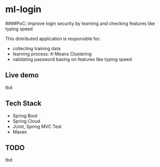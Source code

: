 # ml-login
####PoC: improve login security by learning and checking features like typing speed

This distributed application is responsible for:
* collecting training data
* learning process: K-Means Clustering
* validating password basing on features like typing speed


## Live demo
tbd

## Tech Stack
- Spring Boot
- Spring Cloud
- JUnit, Spring MVC Test
- Maven

## TODO
tbd